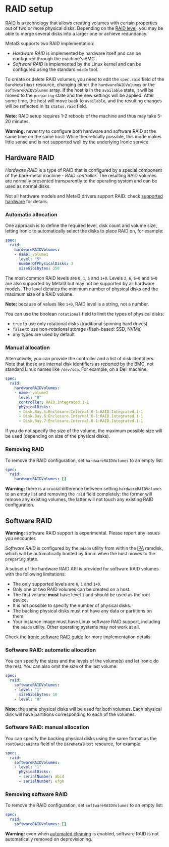 # RAID setup

[RAID](https://en.wikipedia.org/wiki/RAID) is a technology that allows creating
volumes with certain properties out of two or more physical disks. Depending on
the [RAID level](https://en.wikipedia.org/wiki/Standard_RAID_levels), you may
be able to merge several disks into a larger one or achieve redundancy.

Metal3 supports two RAID implementation:

- *Hardware RAID* is implemented by hardware itself and can be configured
  through the machine's BMC.
- *Software RAID* is implemented by the Linux kernel and can be configured
  using the standard `mdadm` tool.

To create or delete RAID volumes, you need to edit the `spec.raid` field of the
`BareMetalHost` resource, changing either the `hardwareRAIDVolumes` or the
`softwareRAIDVolumes` array. If the host is in the `available` state, it will
be moved to the `preparing` state and the new settings will be applied. After
some time, the host will move back to `available`, and the resulting changes
will be reflected in its `status.raid` field.

**Note:** RAID setup requires 1-2 reboots of the machine and thus may take 5-20
minutes.

**Warning:** never try to configure both hardware and software RAID at the same
time on the same host. While theoretically possible, this mode makes little
sense and is not supported well by the underlying Ironic service.

## Hardware RAID

*Hardware RAID* is a type of RAID that is configured by a special component of
the bare-metal machine - *RAID controller*. The resulting RAID volumes are
normally presented transparently to the operating system and can be used as
normal disks.

Not all hardware models and Metal3 drivers support RAID: check [supported
hardware](supported_hardware.md) for details.

### Automatic allocation

One approach is to define the required level, disk count and volume size,
letting Ironic to automatically select the disks to place RAID on, for example:

```yaml
spec:
  raid:
    hardwareRAIDVolumes:
    - name: volume1
      level: "5"
      numberOfPhysicalDisks: 3
      sizeGibibytes: 350
```

The most common RAID levels are `0`, `1`, `5` and `1+0`. Levels `2`, `6`,
`5+0` and `6+0` are also supported by Metal3 but may not be supported by all
hardware models. The level dictates the minimum number of physical disks and
the maximum size of a RAID volume.

**Note:** because of values like `1+0`, RAID level is a string, not a number.

You can use the boolean `rotational` field to limit the types of physical
disks:

- `true` to use only rotational disks (traditional spinning hard drives)
- `false` to use non-rotational storage (flash-based: SSD, NVMe)
- any types are used by default

### Manual allocation

Alternatively, you can provide the controller and a list of disk identifiers.
Note that these are internal disk identifiers as reported by the BMC, not
standard Linux names like `/dev/sda`. For example, on a Dell machine:

```yaml
spec:
  raid:
    hardwareRAIDVolumes:
    - name: volume2
      level: "0"
      controller: RAID.Integrated.1-1
      physicalDisks:
      - Disk.Bay.5:Enclosure.Internal.0-1:RAID.Integrated.1-1
      - Disk.Bay.6:Enclosure.Internal.0-1:RAID.Integrated.1-1
      - Disk.Bay.7:Enclosure.Internal.0-1:RAID.Integrated.1-1
```

If you do not specify the size of the volume, the maximum possible size will be
used (depending on size of the physical disks).

### Removing RAID

To remove the RAID configuration, set `hardwareRAIDVolumes` to an empty list:

```yaml
spec:
  raid:
    hardwareRAIDVolumes: []
```

**Warning:** there is a crucial difference between setting
`hardwareRAIDVolumes` to an empty list and removing the `raid` field
completely: the former will remove any existing volumes, the latter will not
touch any existing RAID configuration.

## Software RAID

**Warning:** software RAID support is experimental. Please report any issues
you encounter.

*Software RAID* is configured by the `mdadm` utility from within the
[IPA](../ironic/ironic-python-agent.md) ramdisk, which will be automatically
booted by Ironic when the host moves to the `preparing` state.

A subset of the hardware RAID API is provided for software RAID volumes with
the following limitations:

- The only supported levels are `0`, `1` and `1+0`.
- Only one or two RAID volumes can be created on a host.
- The first volume **must** have level `1` and should be used as the root
  device.
- It is not possible to specify the number of physical disks.
- The backing physical disks must not have any data or partitions on them.
- Your instance image must have Linux software RAID support, including the
  `mdadm` utility. Other operating systems may not work at all.

Check the [Ironic software RAID
guide](https://docs.openstack.org/ironic/latest/admin/raid.html#software-raid)
for more implementation details.

### Software RAID: automatic allocation

You can specify the sizes and the levels of the volume(s) and let Ironic do the
rest. You can also omit the size of the last volume:

```yaml
spec:
  raid:
    softwareRAIDVolumes:
    - level: "1"
      sizeGibibytes: 10
    - level: "0"
```

**Note:** the same physical disks will be used for both volumes. Each physical
disk will have partitions corresponding to each of the volumes.

### Software RAID: manual allocation

You can specify the backing physical disks using the same format as the
`rootDeviceHints` field of the `BareMetalHost` resource, for example:

```yaml
spec:
  raid:
    softwareRAIDVolumes:
    - level: "1"
      physicalDisks:
      - serialNumber: abcd
      - serialNumber: efgh
```

### Removing software RAID

To remove the RAID configuration, set `softwareRAIDVolumes` to an empty list:

```yaml
spec:
  raid:
    softwareRAIDVolumes: []
```

**Warning:** even when [automated cleaning](automated_cleaning.md) is enabled,
software RAID is not automatically removed on deprovisioning.
